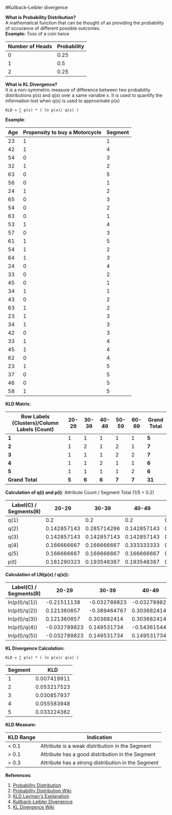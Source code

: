 #Kullback–Leibler divergence


**What is Probability Distribution?**<br>
A mathematical function that can be thought of as providing the probability of occurance of different possible outcomes.<br>
**Example:** Toss of a coin twice<br>

| Number of Heads  | Probability |
| ------------- | ------------- |
| 0  | 0.25  |
| 1  | 0.5   |
| 2  | 0.25  |


**What is KL Divergence?**<br>
It is a non-symmetric measure of difference between two probability distributions p(x) and q(x) over a same variable x. It is used to quantify 
the information lost when q(x) is used to approximate p(x)

```
KLD = ∑ p(x) * ( ln p(x)/ q(x) )
```
**Example**:<br>

| Age  | Propensity to buy a Motorcycle | Segment |
| ------------- | ------------- | ------------- |
| 23 | 1 | 1 |
| 42 | 1 | 4 |
| 54 | 0 | 3 |
| 32 | 1 | 2 |
| 63 | 0 | 5 |
| 56 | 0 | 1 |
| 24 | 1 | 2 |
| 65 | 0 | 3 |
| 54 | 0 | 2 |
| 63 | 0 | 1 |
| 53 | 1 | 4 |
| 57 | 0 | 3 |
| 61 | 1 | 5 |
| 54 | 1 | 2 |
| 64 | 1 | 3 |
| 24 | 0 | 4 |
| 33 | 0 | 2 |
| 45 | 0 | 1 |
| 34 | 1 | 1 |
| 43 | 0 | 2 |
| 63 | 1 | 2 |
| 23 | 1 | 3 |
| 34 | 1 | 3 |
| 42 | 0 | 3 |
| 33 | 1 | 4 |
| 45 | 1 | 4 |
| 62 | 0 | 4 |
| 23 | 1 | 5 |
| 37 | 0 | 5 |
| 46 | 0 | 5 |
| 58 | 1 | 5 |

**KLD Matrix:**<br>

| Row Labels (Clusters)/Column Labels (Count) | 20-29 |	30-39 |	40-49	 | 50-59 | 60-69 | Grand Total |
| -------------------------|-------|--------|--------| -------| -------| -------| 
| **1** |	1 |	1 |	1 | 1 |	1 | **5** |
| **2** |	1 |	2 |	1 |	2 |	1 |	**7** |
| **3** |	1 |	1 |	1 |	2 |	2 |	**7** |
| **4** |	1 |	1 |	2 |	1 |	1 |	**6** |
| **5**	| 1	| 1 |	1 |	1 |	2 |	**6** |
| **Grand Total** |	**5** |	**6** |	**6** |	**7** |	**7** |	**31** |

**Calculation of q(i) and p(i)**: Attribute Count / Segment Total (1/5 = 0.2)<br>

| Label(C) / Segments(R) | 20-29 |	30-39 |	40-49	 | 50-59 | 60-69 |
| -----------------------|-------|--------|--------|-------|-------|
| q(1) | 0.2 |	0.2 |	0.2 |	0.2 |	0.2 |
| q(2) | 0.142857143 |	0.285714286 |	0.142857143 |	0.285714286 |	0.142857143 |
| q(3) | 0.142857143 |	0.142857143 |	0.142857143 |	0.285714286 |	0.285714286 |
| q(4) | 0.166666667 |	0.166666667 |	0.333333333 |	0.166666667 |	0.166666667 |
| q(5) | 0.166666667 |	0.166666667 |	0.166666667 |	0.166666667 |	0.333333333 |
| p(t) | 0.161290323 |	0.193548387 |	0.193548387 |	0.225806452 |	0.225806452 |

**Calculation of LN(p(x) / q(x)):**<br>

| Label(C) / Segments(R) | 20-29 |	30-39 |	40-49	 | 50-59 | 60-69 |
| -----------------------|-------|--------|--------|-------|-------|
| ln(p(t)/q(1)) | -0.21511138 |	-0.032789823 |	-0.032789823 |	0.121360857 |	0.121360857 |
| ln(p(t)/q(2)) |0.121360857 |	-0.389464767 |	0.303682414 |	-0.235314087 |	0.457833094 |
| ln(p(t)/q(3)) |0.121360857 |	0.303682414 |	0.303682414 |	-0.235314087 |	-0.235314087 |
| ln(p(t)/q(4)) |-0.032789823 |	0.149531734 |	-0.543615447 |	0.303682414 |	0.303682414 |
| ln(p(t)/q(5)) |-0.032789823 |	0.149531734 |	0.149531734 |	0.303682414 |	-0.389464767 |

**KL Divergence Calculation:**<br>

```
KLD = ∑ p(x) * ( ln p(x)/ q(x) )
```
| Segment | KLD |
| ------- | ----|
| 1 | 0.007419911 |
| 2 | 0.053217523 |
| 3 | 0.030857937 | 
| 4 | 0.055583948 |
| 5 | 0.033224362 |

**KLD Measure:**<br>

| KLD Range | Indication |
| ----------|----------- |
| < 0.1 | Attribute is a weak distribution in the Segment |
| > 0.1 | Attribute has a good distribution in the Segment |
| > 0.3 | Attribute has a strong distribution in the Segment |

**References**:<br>
1. [Probability Distribution](http://stattrek.com/probability-distributions/probability-distribution.aspx)<br>
2. [Probability Distribution Wiki](https://en.wikipedia.org/wiki/Probability_distribution)<br>
3. [KLD Layman's Explanation](https://www.quora.com/What-is-a-good-laymans-explanation-for-the-Kullback-Leibler-Divergence)<br>
4. [Kullback-Leibler Divergence](http://web.engr.illinois.edu/~hanj/cs412/bk3/KL-divergence.pdf)<br>
5. [KL Divergence Wiki](https://en.wikipedia.org/wiki/Kullback%E2%80%93Leibler_divergence)<br>
